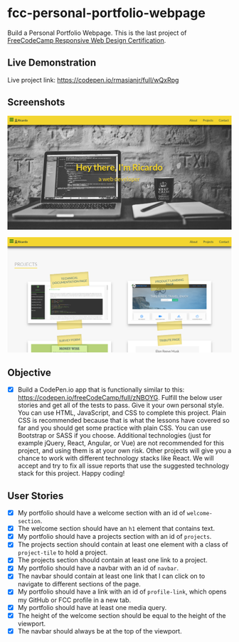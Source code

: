 # fcc-personal-portfolio-webpage

Build a Personal Portfolio Webpage. This is the last project of [FreeCodeCamp Responsive Web Design Certification](https://learn.freecodecamp.org/responsive-web-design/responsive-web-design-projects/build-a-personal-portfolio-webpage).

## Live Demonstration

Live project link: <https://codepen.io/rmasianjr/full/wQxRpg>

## Screenshots

![Portfolio Webpage hero section](img/shot1.png)

![Portfolio Webpage project section](img/shot2.png)

## Objective

- [x] Build a CodePen.io app that is functionally similar to this: <https://codepen.io/freeCodeCamp/full/zNBOYG>. Fulfill the below user stories and get all of the tests to pass. Give it your own personal style. You can use HTML, JavaScript, and CSS to complete this project. Plain CSS is recommended because that is what the lessons have covered so far and you should get some practice with plain CSS. You can use Bootstrap or SASS if you choose. Additional technologies (just for example jQuery, React, Angular, or Vue) are not recommended for this project, and using them is at your own risk. Other projects will give you a chance to work with different technology stacks like React. We will accept and try to fix all issue reports that use the suggested technology stack for this project. Happy coding!

## User Stories

- [x] My portfolio should have a welcome section with an id of `welcome-section`.
- [x] The welcome section should have an `h1` element that contains text.
- [x] My portfolio should have a projects section with an id of `projects`.
- [x] The projects section should contain at least one element with a class of `project-tile` to hold a project.
- [x] The projects section should contain at least one link to a project.
- [x] My portfolio should have a navbar with an id of `navbar`.
- [x] The navbar should contain at least one link that I can click on to navigate to different sections of the page.
- [x] My portfolio should have a link with an id of `profile-link`, which opens my GitHub or FCC profile in a new tab.
- [x] My portfolio should have at least one media query.
- [x] The height of the welcome section should be equal to the height of the viewport.
- [x] The navbar should always be at the top of the viewport.
